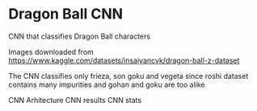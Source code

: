 # Dragon Ball  CNN
CNN that classifies Dragon Ball characters 

Images downloaded from https://www.kaggle.com/datasets/insaiyancvk/dragon-ball-z-dataset

The CNN classifies only frieza, son goku and vegeta since roshi dataset contains many impurities and gohan and goku are too alike


CNN Arhitecture
CNN results
CNN stats